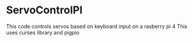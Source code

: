 # ServoControlPI
This code controls servos based on keyboard input on a rasberry pi 4
This uses curses library and pigpio

